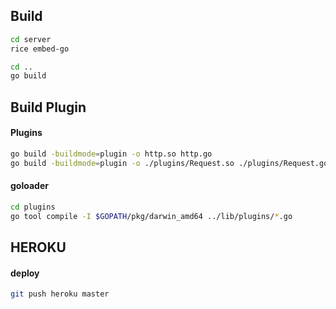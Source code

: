 ## Build

```bash
cd server
rice embed-go

cd ..
go build
```

## Build Plugin

#### Plugins

```bash
go build -buildmode=plugin -o http.so http.go
go build -buildmode=plugin -o ./plugins/Request.so ./plugins/Request.go
```

#### goloader

```bash
cd plugins
go tool compile -I $GOPATH/pkg/darwin_amd64 ../lib/plugins/*.go
```

## HEROKU

#### deploy

```bash
git push heroku master
```
